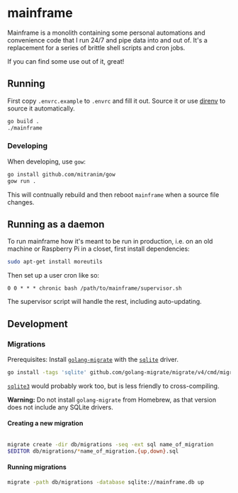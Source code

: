 # mainframe

Mainframe is a monolith containing some personal automations and convenience
code that I run 24/7 and pipe data into and out of. It's a replacement for a
series of brittle shell scripts and cron jobs.

If you can find some use out of it, great!

## Running

First copy `.envrc.example` to `.envrc` and fill it out. Source it or use [direnv](https://github.com/direnv/direnv) to source it automatically.

```sh
go build .
./mainframe
```

### Developing

When developing, use `gow`:

```sh
go install github.com/mitranim/gow
gow run .
```

This will contnually rebuild and then reboot `mainframe` when a source file
changes.

## Running as a daemon

To run mainframe how it's meant to be run in production, i.e. on an old machine
or Raspberry Pi in a closet, first install dependencies:

```sh
sudo apt-get install moreutils
```

Then set up a user cron like so:

```cron
0 0 * * * chronic bash /path/to/mainframe/supervisor.sh
```

The supervisor script will handle the rest, including auto-updating.

## Development

### Migrations

Prerequisites: Install
[`golang-migrate`](https://github.com/golang-migrate/migrate) with the
[`sqlite`](https://modernc.org/sqlite) driver.

```sh
go install -tags 'sqlite' github.com/golang-migrate/migrate/v4/cmd/migrate@latest
```

[`sqlite3`](https://github.com/mattn/go-sqlite3) would probably work too, but is
less friendly to cross-compiling.

**Warning:** Do not install `golang-migrate` from Homebrew, as that version does
not include any SQLite drivers.

#### Creating a new migration

```sh

migrate create -dir db/migrations -seq -ext sql name_of_migration
$EDITOR db/migrations/*name_of_migration.{up,down}.sql
```

#### Running migrations

```sh
migrate -path db/migrations -database sqlite://mainframe.db up
```
